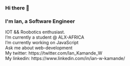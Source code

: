 ### Hi there 👋

<h3>I'm Ian, a Software Engineer</h3>
IOT && Roobotics enthusiast.<br>
I’m currently a student @ ALX-AFRICA</br>
I’m currently working on JavaScript</br>
Ask me about web-development</br>
My twitter: https://twitter.com/Ian_Kamande_W </br>
My linkedin: https://www.linkedin.com/in/ian-w-kamande/ </br></br>
